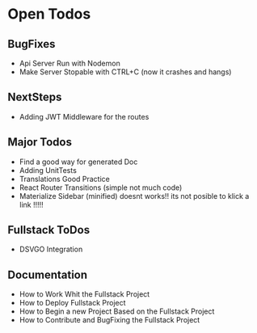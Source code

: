 # Open Todos
## BugFixes
- Api Server Run with Nodemon
- Make Server Stopable with CTRL+C (now it crashes and hangs)

## NextSteps
- Adding JWT Middleware for the routes

## Major Todos
- Find a good way for generated Doc
- Adding UnitTests
- Translations Good Practice
- React Router Transitions (simple not much code)
- Materialize Sidebar (minified) doesnt works!! its not posible to klick a link !!!!!

## Fullstack ToDos
- DSVGO Integration

## Documentation
- How to Work Whit the Fullstack Project
- How to Deploy Fullstack Project
- How to Begin a new Project Based on the Fullstack Project
- How to Contribute and BugFixing the Fullstack Project